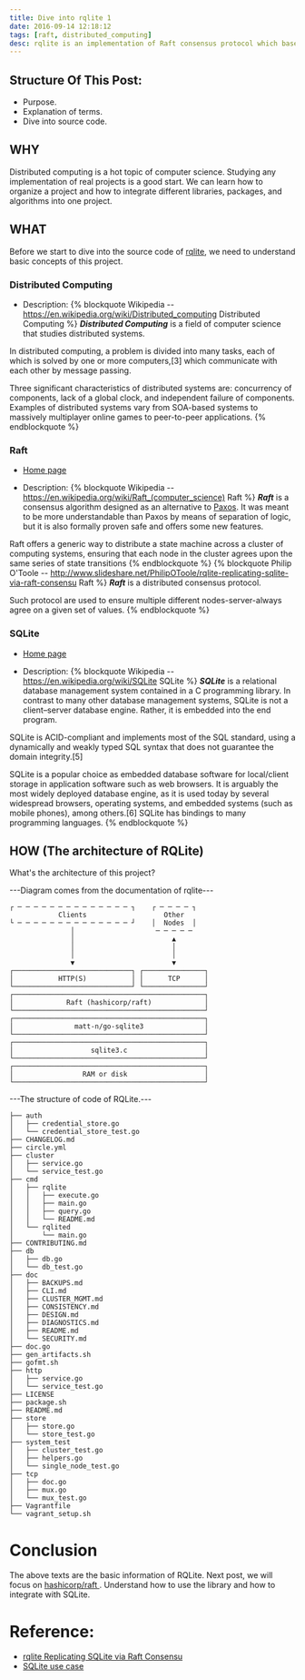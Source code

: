 ```yaml
---
title: Dive into rqlite 1
date: 2016-09-14 12:18:12
tags: [raft, distributed_computing]
desc: rqlite is an implementation of Raft consensus protocol which based on SQLite.
---
```


## Structure Of This Post:

* Purpose.
* Explanation of terms.
* Dive into source code.

## WHY

Distributed computing is a hot topic of computer science. Studying any implementation of real projects is a good start. We can learn how to organize a project and how to integrate different libraries, packages, and algorithms into one project.

<!--more-->

## WHAT

Before we start to dive into the source code of [rqlite](https://github.com/rqlite/rqlite), we need to understand basic concepts of this project.

### Distributed Computing

* Description:
{% blockquote Wikipedia -- https://en.wikipedia.org/wiki/Distributed_computing Distributed Computing %}
***Distributed Computing*** is a field of computer science that studies distributed systems.

In distributed computing, a problem is divided into many tasks, each of which is solved by one or more computers,[3] which communicate with each other by message passing.

Three significant characteristics of distributed systems are: concurrency of components, lack of a global clock, and independent failure of components. Examples of distributed systems vary from SOA-based systems to massively multiplayer online games to peer-to-peer applications.
{% endblockquote %}

### Raft

* [Home page](https://raft.github.io/)

* Description:
{% blockquote Wikipedia -- https://en.wikipedia.org/wiki/Raft_(computer_science) Raft %}
***Raft*** is a consensus algorithm designed as an alternative to [Paxos](http://bit.ly/2cHR8M8). It was meant to be more understandable than Paxos by means of separation of logic, but it is also formally proven safe and offers some new features.

Raft offers a generic way to distribute a state machine across a cluster of computing systems, ensuring that each node in the cluster agrees upon the same series of state transitions
{% endblockquote %}
{% blockquote Philip O'Toole -- http://www.slideshare.net/PhilipOToole/rqlite-replicating-sqlite-via-raft-consensu Raft %}
***Raft*** is a distributed consensus protocol.

Such protocol are used to ensure multiple different nodes-server-always agree on a given set of values.
{% endblockquote %}

### SQLite

* [Home page](https://www.sqlite.org/)

* Description:
{% blockquote Wikipedia -- https://en.wikipedia.org/wiki/SQLite SQLite %}
***SQLite*** is a relational database management system contained in a C programming library. In contrast to many other database management systems, SQLite is not a client–server database engine. Rather, it is embedded into the end program.

SQLite is ACID-compliant and implements most of the SQL standard, using a dynamically and weakly typed SQL syntax that does not guarantee the domain integrity.[5]

SQLite is a popular choice as embedded database software for local/client storage in application software such as web browsers. It is arguably the most widely deployed database engine, as it is used today by several widespread browsers, operating systems, and embedded systems (such as mobile phones), among others.[6] SQLite has bindings to many programming languages.
{% endblockquote %}


## HOW (The architecture of RQLite)

What's the architecture of this project?

---Diagram comes from the documentation of rqlite---

```{text}
┌ ─ ─ ─ ─ ─ ─ ─ ─ ─ ─ ─ ─ ─ ─ ┐    ┌ ─ ─ ─ ─ ┐
            Clients                   Other
└ ─ ─ ─ ─ ─ ─ ─ ─ ─ ─ ─ ─ ─ ─ ┘    │  Nodes  │
               │                    ─ ─ ─ ─ ─
               │                        ▲
               │                        │
               │                        │
               ▼                        ▼
┌─────────────────────────────┐ ┌───────────────┐
│           HTTP(S)           │ │      TCP      │
└─────────────────────────────┘ └───────────────┘
┌───────────────────────────────────────────────┐
│             Raft (hashicorp/raft)             │
└───────────────────────────────────────────────┘
┌───────────────────────────────────────────────┐
│               matt-n/go-sqlite3               │
└───────────────────────────────────────────────┘
┌───────────────────────────────────────────────┐
│                   sqlite3.c                   │
└───────────────────────────────────────────────┘
┌───────────────────────────────────────────────┐
│                 RAM or disk                   │
└───────────────────────────────────────────────┘
```


---The structure of code of RQLite.---

```
├── auth
│   ├── credential_store.go
│   └── credential_store_test.go
├── CHANGELOG.md
├── circle.yml
├── cluster
│   ├── service.go
│   └── service_test.go
├── cmd
│   ├── rqlite
│   │   ├── execute.go
│   │   ├── main.go
│   │   ├── query.go
│   │   └── README.md
│   └── rqlited
│       └── main.go
├── CONTRIBUTING.md
├── db
│   ├── db.go
│   └── db_test.go
├── doc
│   ├── BACKUPS.md
│   ├── CLI.md
│   ├── CLUSTER_MGMT.md
│   ├── CONSISTENCY.md
│   ├── DESIGN.md
│   ├── DIAGNOSTICS.md
│   ├── README.md
│   └── SECURITY.md
├── doc.go
├── gen_artifacts.sh
├── gofmt.sh
├── http
│   ├── service.go
│   └── service_test.go
├── LICENSE
├── package.sh
├── README.md
├── store
│   ├── store.go
│   └── store_test.go
├── system_test
│   ├── cluster_test.go
│   ├── helpers.go
│   └── single_node_test.go
├── tcp
│   ├── doc.go
│   ├── mux.go
│   └── mux_test.go
├── Vagrantfile
└── vagrant_setup.sh
```

# Conclusion

The above texts are the basic information of RQLite. Next post, we will focus on [hashicorp/raft
](https://github.com/hashicorp/raft). Understand how to use the library and how to integrate with SQLite.

# Reference:

* [rqlite Replicating SQLite via Raft Consensu](http://www.slideshare.net/PhilipOToole/rqlite-replicating-sqlite-via-raft-consensu)
* [SQLite use case](https://sqlite.org/whentouse.html)
